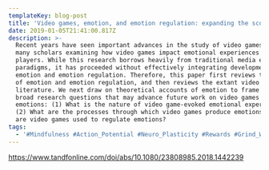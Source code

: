 ```yaml
---
templateKey: blog-post
title: 'Video games, emotion, and emotion regulation: expanding the scope'
date: 2019-01-05T21:41:00.817Z
description: >-
  Recent years have seen important advances in the study of video games, with
  many scholars examining how video games impact emotional experiences of
  players. While this research borrows heavily from traditional media effects
  paradigms, it has proceeded without effectively integrating developments in
  emotion and emotion regulation. Therefore, this paper first reviews the nature
  of emotion and emotion regulation, and then reviews the extant video game
  literature. We next draw on theoretical accounts of emotion to frame three
  broad research questions that may advance future work on video games and
  emotions: (1) What is the nature of video game-evoked emotional experiences?
  (2) What are the processes through which video games produce emotions? (3) How
  are video games used to regulate emotions?
tags:
  - '#Mindfulness #Action_Potential #Neuro_Plasticity #Rewards #Grind_W/_It'
---
```

<https://www.tandfonline.com/doi/abs/10.1080/23808985.2018.1442239>
